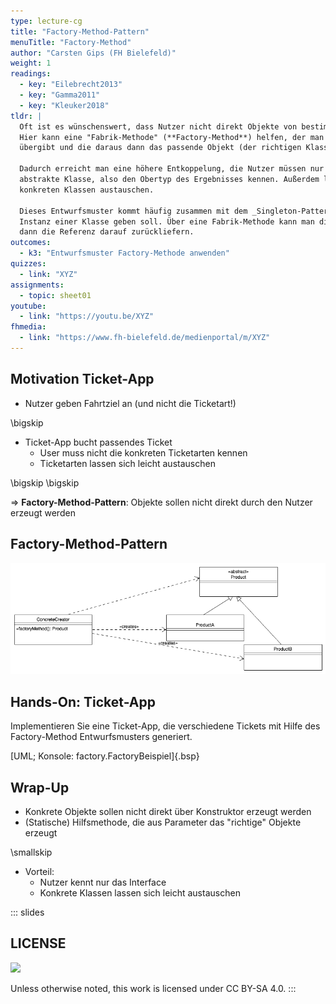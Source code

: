 ```yaml
---
type: lecture-cg
title: "Factory-Method-Pattern"
menuTitle: "Factory-Method"
author: "Carsten Gips (FH Bielefeld)"
weight: 1
readings:
  - key: "Eilebrecht2013"
  - key: "Gamma2011"
  - key: "Kleuker2018"
tldr: |
  Oft ist es wünschenswert, dass Nutzer nicht direkt Objekte von bestimmten Klassen anlegen (können).
  Hier kann eine "Fabrik-Methode" (**Factory-Method**) helfen, der man die gewünschten Parameter
  übergibt und die daraus dann das passende Objekt (der richtigen Klasse) erzeugt und zurückliefert.

  Dadurch erreicht man eine höhere Entkoppelung, die Nutzer müssen nur noch das Interface oder die
  abstrakte Klasse, also den Obertyp des Ergebnisses kennen. Außerdem lassen sich so leicht die
  konkreten Klassen austauschen.

  Dieses Entwurfsmuster kommt häufig zusammen mit dem _Singleton-Pattern_ vor, wo es nur eine einzige
  Instanz einer Klasse geben soll. Über eine Fabrik-Methode kann man diese Instanz ggf. erzeugen und
  dann die Referenz darauf zurückliefern.
outcomes:
  - k3: "Entwurfsmuster Factory-Methode anwenden"
quizzes:
  - link: "XYZ"
assignments:
  - topic: sheet01
youtube:
  - link: "https://youtu.be/XYZ"
fhmedia:
  - link: "https://www.fh-bielefeld.de/medienportal/m/XYZ"
---
```



## Motivation Ticket-App

*   Nutzer geben Fahrtziel an (und nicht die Ticketart!)

\bigskip

*   Ticket-App bucht passendes Ticket
    *   User muss nicht die konkreten Ticketarten kennen
    *   Ticketarten lassen sich leicht austauschen

\bigskip
\bigskip

=> **Factory-Method-Pattern**: Objekte sollen nicht direkt durch den Nutzer erzeugt werden


## Factory-Method-Pattern

![](images/factorymethod.png)


## Hands-On: Ticket-App

Implementieren Sie eine Ticket-App, die verschiedene Tickets mit
Hilfe des Factory-Method Entwurfsmusters generiert.

[UML; Konsole: factory.FactoryBeispiel]{.bsp}


## Wrap-Up

*   Konkrete Objekte sollen nicht direkt über Konstruktor erzeugt werden
*   (Statische) Hilfsmethode, die aus Parameter das "richtige" Objekte erzeugt

\smallskip

*   Vorteil:
    *   Nutzer kennt nur das Interface
    *   Konkrete Klassen lassen sich leicht austauschen







<!-- DO NOT REMOVE - THIS IS A LAST SLIDE TO INDICATE THE LICENSE AND POSSIBLE EXCEPTIONS (IMAGES, ...). -->
::: slides
## LICENSE
![](https://licensebuttons.net/l/by-sa/4.0/88x31.png)

Unless otherwise noted, this work is licensed under CC BY-SA 4.0.
:::
